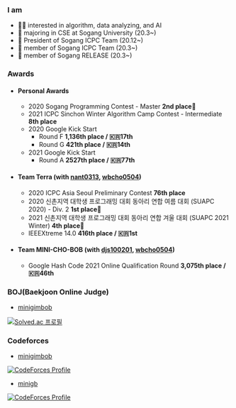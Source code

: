 ### I am

  - 👩‍💻 interested in algorithm, data analyzing, and AI
  - :unicorn: majoring in CSE at Sogang University (20.3~)
  - :balloon: President of Sogang ICPC Team (20.12~)
  - :balloon: member of Sogang ICPC Team (20.3~)
  - :pushpin: member of Sogang RELEASE (20.3~)

### Awards
- #### Personal Awards
  - 2020 Sogang Programming Contest - Master  **2nd place**🥈
  - 2021 ICPC Sinchon Winter Algorithm Camp Contest - Intermediate  **8th place**
  - 2020 Google Kick Start
    - Round F  **1,136th place / :kr:17th**
    - Round G  **421th place / :kr:14th**
  - 2021 Google Kick Start
    - Round A  **2527th place / :kr:77th**
- #### Team Terra (with [nant0313](https://github.com/nant0313), [wbcho0504](https://github.com/1bin01))
  - 2020 ICPC Asia Seoul Preliminary Contest  **76th place**
  - 2020 신촌지역 대학생 프로그래밍 대회 동아리 연합 여름 대회 (SUAPC 2020) - Div. 2  **1st place**🥇
  - 2021 신촌지역 대학생 프로그래밍 대회 동아리 연합 겨울 대회 (SUAPC 2021 Winter)  **4th place**🥈
  - IEEEXtreme 14.0  **416th place / :kr:1st**
- #### Team MINI-CHO-BOB (with [djs100201](https://www.acmicpc.net/user/djs100201), [wbcho0504](https://github.com/1bin01))
  - Google Hash Code 2021 Online Qualification Round  **3,075th place / :kr:46th**


### BOJ(Baekjoon Online Judge)
- [minigimbob](https://www.acmicpc.net/user/minigimbob)

[![Solved.ac 프로필](http://mazassumnida.wtf/api/v2/generate_badge?boj=minigimbob)](https://solved.ac/minigimbob)


### Codeforces
- [minigimbob](https://codeforces.com/profile/minigimibob)

[![CodeForces Profile](https://cf.leed.at?id=minigimbob)](https://codeforces.com/profile/minigimbob)

- [minigb](https://codeforces.com/profile/minigb)

[![CodeForces Profile](https://cf.leed.at?id=minigb)](https://codeforces.com/profile/minigb)

